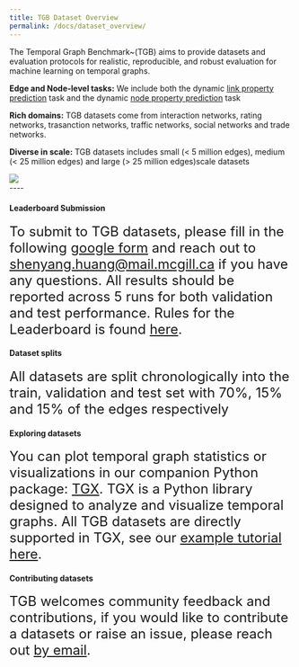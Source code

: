 ```yaml
---
title: TGB Dataset Overview
permalink: /docs/dataset_overview/
---
```


<!-- Benchmark datasets are broadly classified into three categories representing three key graph machine learning tasks.  -->


<div class="container">
    <div class="row">
        <div class="col-md-6">
            <p class="lead">
                The Temporal Graph Benchmark~(TGB) aims to provide datasets and evaluation protocols for realistic, reproducible, and robust evaluation for machine learning on temporal graphs. 
            </p>
            <p class="lead">
                <b>Edge and Node-level tasks:</b> We include both the dynamic <a href="../linkprop/">link property prediction</a> task and the dynamic <a href="../nodeprop/">node property prediction</a> task<br/>
            </p>
            <p class="lead">
                <b>Rich domains:</b> TGB datasets come from interaction networks, rating networks, trasanction networks, traffic networks, social networks and trade networks. <br/>
            </p>
            <p class="lead">
                <b>Diverse in scale:</b> TGB datasets includes small (< 5 million edges), medium (< 25 million edges) and large (> 25 million edges)scale datasets <br/>
            </p>
        </div>
        <div class="col-md-6 text-center">
            <img src="{{ "/assets/img/dataset_stats.png" | relative_url }}" class="img-responsive">
        </div>
    </div>
</div>
----

#### **Leaderboard Submission**
<p class="lead">
<font size="5">
To submit to TGB datasets, please fill in the following <a href="https://forms.gle/SEsXvN1QHo9tSFwx9">google form</a> and reach out to <a href="shenyang.huang@mail.mcgill.ca">shenyang.huang@mail.mcgill.ca</a> if you have any questions. All results should be reported across 5 runs for both validation and test performance. Rules for the Leaderboard is found <a href="../leader_rules">here</a>.
</font>
</p>



#### **Dataset splits** 
<p class="lead">
<font size="5">
All datasets are split chronologically into the train, validation and test set with 70%, 15% and 15% of the edges respectively </font>
</p>


#### **Exploring datasets** 
<p class="lead">
<font size="5">
You can plot temporal graph statistics or visualizations in our companion Python package: <a href="https://complexdata-mila.github.io/TGX/">TGX</a>. TGX is a Python library designed to analyze and visualize temporal graphs. All TGB datasets are directly supported in TGX, see our <a href="https://complexdata-mila.github.io/TGX/tutorials/data_viz_stats/">example tutorial here</a>.
</font>
</p>


#### **Contributing datasets**
<p class="lead">
<font size="5">TGB welcomes community feedback and contributions, if you would like to contribute a datasets or raise an issue, please reach out <a href="shenyang.huang@mail.mcgill.ca">by email</a>. </font>
</p>



